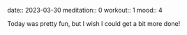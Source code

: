 date:: 2023-03-30
meditation:: 0
workout:: 1
mood:: 4

Today was pretty fun, but I wish I could get a bit more done!